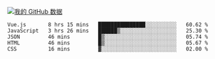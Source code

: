 [![我的 GitHub 数据](https://github-readme-stats.vercel.app/api?username=unbrain&?theme=dark)]()

<!--START_SECTION:waka-->
```text
Vue.js       8 hrs 15 mins   ███████████████░░░░░░░░░░   60.62 % 
JavaScript   3 hrs 26 mins   ██████▒░░░░░░░░░░░░░░░░░░   25.30 % 
JSON         46 mins         █▒░░░░░░░░░░░░░░░░░░░░░░░   05.74 % 
HTML         46 mins         █▒░░░░░░░░░░░░░░░░░░░░░░░   05.67 % 
CSS          16 mins         ▓░░░░░░░░░░░░░░░░░░░░░░░░   02.00 % 
```
<!--END_SECTION:waka-->
